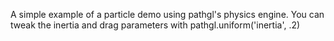 A simple example of a particle demo using pathgl's physics engine.
You can tweak the inertia and drag parameters with pathgl.uniform('inertia', .2)
